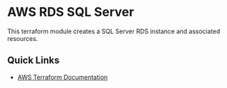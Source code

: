 # AWS RDS SQL Server

This terraform module creates a SQL Server RDS instance and associated resources.

## Quick Links
 * [AWS Terraform Documentation](https://registry.terraform.io/providers/hashicorp/aws/latest/docs)
